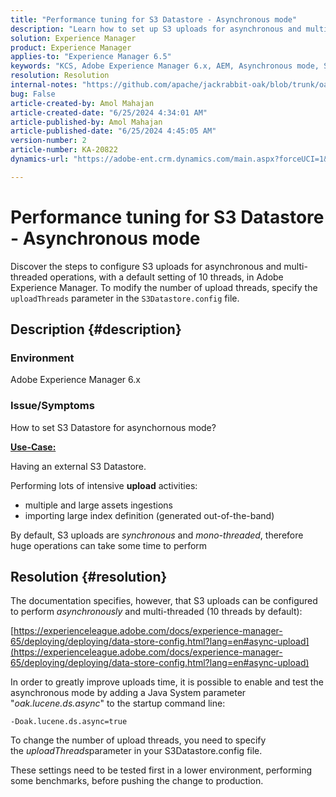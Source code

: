 ```yaml
---
title: "Performance tuning for S3 Datastore - Asynchronous mode"
description: "Learn how to set up S3 uploads for asynchronous and multi-threaded operations, which default to 10 threads, in Adobe Experience Manager."
solution: Experience Manager
product: Experience Manager
applies-to: "Experience Manager 6.5"
keywords: "KCS, Adobe Experience Manager 6.x, AEM, Asynchronous mode, S3 Datasource, OSGi"
resolution: Resolution
internal-notes: "https://github.com/apache/jackrabbit-oak/blob/trunk/oak-blob-plugins/src/main/java/org/apache/jackrabbit/oak/plugins/blob/AbstractSharedCachingDataStore.java#L250"
bug: False
article-created-by: Amol Mahajan
article-created-date: "6/25/2024 4:34:01 AM"
article-published-by: Amol Mahajan
article-published-date: "6/25/2024 4:45:05 AM"
version-number: 2
article-number: KA-20822
dynamics-url: "https://adobe-ent.crm.dynamics.com/main.aspx?forceUCI=1&pagetype=entityrecord&etn=knowledgearticle&id=02653d24-ac32-ef11-840a-6045bd06eea5"

---
```

# Performance tuning for S3 Datastore - Asynchronous mode


Discover the steps to configure S3 uploads for asynchronous and multi-threaded operations, with a default setting of 10 threads, in Adobe Experience Manager. To modify the number of upload threads, specify the `uploadThreads` parameter in the `S3Datastore.config` file.

## Description {#description}


### <b>Environment</b>

Adobe Experience Manager 6.x



### <b>Issue/Symptoms</b>

How to set S3 Datastore for asynchornous mode?

<u><b>Use-Case:</b></u>

Having an external S3 Datastore.

Performing lots of intensive <b>upload</b> activities:

- multiple and large assets ingestions
- importing large index definition (generated out-of-the-band)




By default, S3 uploads are *synchronous* and *mono-threaded*, therefore huge operations can take some time to perform


## Resolution {#resolution}


The documentation specifies, however, that S3 uploads can be configured to perform *asynchronously* and multi-threaded (10 threads by default):

[https://experienceleague.adobe.com/docs/experience-manager-65/deploying/deploying/data-store-config.html?lang=en#async-upload](https://experienceleague.adobe.com/docs/experience-manager-65/deploying/deploying/data-store-config.html?lang=en#async-upload)



In order to greatly improve uploads time, it is possible to enable and test the asynchronous mode by adding a Java System parameter "*oak.lucene.ds.async*" to the startup command line:


```
-Doak.lucene.ds.async=true
```


To change the number of upload threads, you need to specify the *uploadThreads*parameter in your S3Datastore.config file.



These settings need to be tested first in a lower environment, performing some benchmarks, before pushing the change to production.
